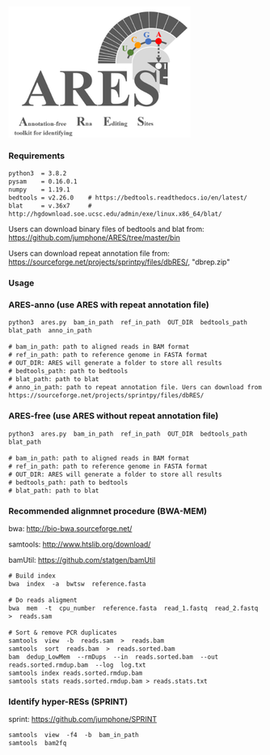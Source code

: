 <img src="https://github.com/jumphone/PhenoPro/raw/master/IMG/ARES_logo_text.png" width="360">

### Requirements

    python3  = 3.8.2
    pysam    = 0.16.0.1
    numpy    = 1.19.1
    bedtools = v2.26.0    # https://bedtools.readthedocs.io/en/latest/
    blat     = v.36x7     # http://hgdownload.soe.ucsc.edu/admin/exe/linux.x86_64/blat/

Users can download binary files of bedtools and blat from: https://github.com/jumphone/ARES/tree/master/bin

Users can download repeat annotation file from: https://sourceforge.net/projects/sprintpy/files/dbRES/, "dbrep.zip"

### Usage

### ARES-anno (use ARES with repeat annotation file)
    
    
    python3  ares.py  bam_in_path  ref_in_path  OUT_DIR  bedtools_path  blat_path  anno_in_path
    
    # bam_in_path: path to aligned reads in BAM format
    # ref_in_path: path to reference genome in FASTA format
    # OUT_DIR: ARES will generate a folder to store all results
    # bedtools_path: path to bedtools
    # blat_path: path to blat
    # anno_in_path: path to repeat annotation file. Uers can download from https://sourceforge.net/projects/sprintpy/files/dbRES/
 
 
### ARES-free (use ARES without repeat annotation file)    
    
    
    python3  ares.py  bam_in_path  ref_in_path  OUT_DIR  bedtools_path  blat_path 
    
    # bam_in_path: path to aligned reads in BAM format
    # ref_in_path: path to reference genome in FASTA format
    # OUT_DIR: ARES will generate a folder to store all results
    # bedtools_path: path to bedtools
    # blat_path: path to blat


### Recommended alignmnet procedure (BWA-MEM)

bwa: http://bio-bwa.sourceforge.net/

samtools: http://www.htslib.org/download/

bamUtil: https://github.com/statgen/bamUtil
    
    # Build index
    bwa  index  -a  bwtsw  reference.fasta 
    
    # Do reads aligment
    bwa  mem  -t  cpu_number  reference.fasta  read_1.fastq  read_2.fastq  >  reads.sam

    # Sort & remove PCR duplicates
    samtools  view  -b  reads.sam  >  reads.bam
    samtools  sort  reads.bam  >  reads.sorted.bam
    bam  dedup_LowMem  --rmDups  --in  reads.sorted.bam  --out  reads.sorted.rmdup.bam  --log  log.txt 
    samtools index reads.sorted.rmdup.bam 
    samtools stats reads.sorted.rmdup.bam > reads.stats.txt   
   
   
### Identify hyper-RESs (SPRINT)

sprint: https://github.com/jumphone/SPRINT

    samtools  view  -f4  -b  bam_in_path
    samtools  bam2fq 
